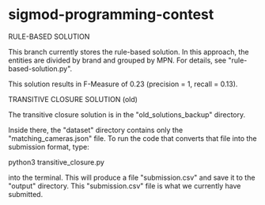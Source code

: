 # sigmod-programming-contest

RULE-BASED SOLUTION

This branch currently stores the rule-based solution. In this approach, the 
entities are divided by brand and grouped by MPN. For details, see
"rule-based-solution.py".

This solution results in F-Measure of 0.23 (precision = 1, recall = 0.13).

TRANSITIVE CLOSURE SOLUTION (old)

The transitive closure solution is in the "old_solutions_backup" directory.

Inside there, the "dataset" directory contains only the "matching_cameras.json"
file. To  run the code that converts that file into the submission format, type:

python3 transitive_closure.py

into the terminal. This will produce a file "submission.csv" and save it to the
"output" directory. This "submission.csv" file is what we currently have
submitted.
